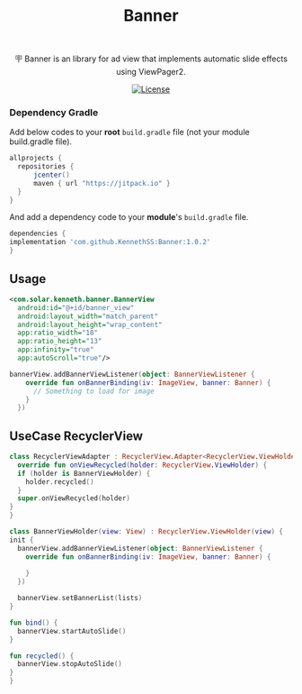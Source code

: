 <h1 align="center">Banner</h1></br>

  <p align="center">
  🪧 Banner is an library for ad view  that implements automatic slide effects using ViewPager2.
  </p>





  <p align="center">
    <a href="https://opensource.org/licenses/Apache-2.0"><img alt="License" src="https://img.shields.io/badge/License-Apache%202.0-blue.svg"/></a>
  </p>




  ### Dependency Gradle 

  Add below codes to your **root** `build.gradle` file (not your module build.gradle file).

  ```gradle
allprojects {
    repositories {
        jcenter()
        maven { url "https://jitpack.io" }
    }
}
  ```

  And add a dependency code to your **module**'s `build.gradle` file.

  ```gradle
dependencies {
  implementation 'com.github.KennethSS:Banner:1.0.2'
}
  ```

  

  ## Usage

  ```xml
<com.solar.kenneth.banner.BannerView
    android:id="@+id/banner_view"
    android:layout_width="match_parent"
    android:layout_height="wrap_content"
    app:ratio_width="18"
    app:ratio_height="13"
    app:infinity="true"
    app:autoScroll="true"/>
  ```

  

  ```kotlin
bannerView.addBannerViewListener(object: BannerViewListener {
      override fun onBannerBinding(iv: ImageView, banner: Banner) {
        // Something to load for image
      }
    })
  ```

  ## UseCase RecyclerView

  ```kotlin
class RecyclerViewAdapter : RecyclerView.Adapter<RecyclerView.ViewHolder>() {
	override fun onViewRecycled(holder: RecyclerView.ViewHolder) {
    if (holder is BannerViewHolder) {
      holder.recycled()
    }
    super.onViewRecycled(holder)
  }
}

class BannerViewHolder(view: View) : RecyclerView.ViewHolder(view) { 
  init {
    bannerView.addBannerViewListener(object: BannerViewListener {
      override fun onBannerBinding(iv: ImageView, banner: Banner) {
        
      }
    })

    bannerView.setBannerList(lists)
  }

  fun bind() {
    bannerView.startAutoSlide()
  }

  fun recycled() {
    bannerView.stopAutoSlide()
  }
}

  ```

  

  

  

